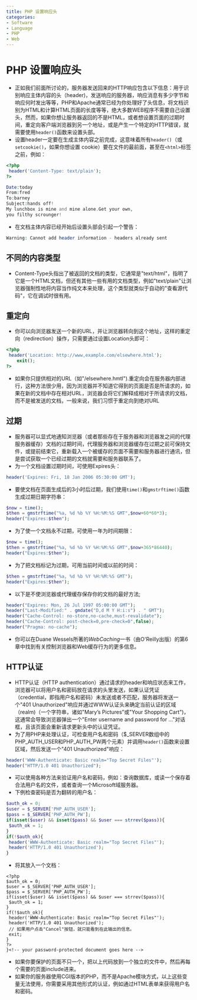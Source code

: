 ```yaml
---
title: PHP 设置响应头
categories:
- Software
- Language
- PHP
- Web
---
```

# PHP 设置响应头

- 正如我们前面所讨论的，服务器发送回来的HTTP响应包含以下信息：用于识别响应主体内容的头（header)，发送响应的服务器，响应消息有多少字节和响应何时发出等等，PHP和Apache通常已经为你处理好了头信息，将文档识别为HTML和计算HTML页面的长度等等，绝大多数WEB程序不需要自己设置头，然而，如果你想让服务器返回的不是HTML，或者想设置页面的过期时间，重定向客户端浏览器到另一个地址，或是产生一个特定的HTTP错误，就需要使用`header()`函数来设置头部。
- 设置header一定要在生成主体内容之前完成，这意味着所有`header()`（或`setcookie()`，如果你想设置 cookie）要在文件的最前面，甚至在`<html>`标签之前，例如：

```php
<?php
 header('Content-Type: text/plain');
?>

Date:today
From:fred
To:barney
Subject:hands off!
My lunchbox is mine and mine alone.Get your own,
you filthy scrounger!
```

- 在文档主体内容已经开始后设置头部会引起一个警告：

```php
Warning: Cannot add header information - headers already sent
```

## 不同的内容类型

- Content-Type头指出了被返回的文档的类型，它通常是"text/html"，指明了它是一个HTML文档，但还有其他一些有用的文档类型，例如"text/plain"让浏览器强制性地将内容当作纯文本来处理，这个类型就类似于自动的"查看源代码"，它在调试时很有用。

## 重定向

- 你可以向浏览器发送一个新的URL，并让浏览器转向到这个地址，这样的重定向（redirection）操作，只需要通过设置Location头即可：

```php
<?php
 header('Location: http://www,example.com/elsewhere.html');
	exit();
?>
```

- 如果你只提供相对的URL（如"/elsewhere.hmtl").重定向会在服务器内部进行，这种方法很少用，因为浏览器并不知道它得到的页面是否是所请求的，如果在新的文档中存在相对URL，浏览器会将它们解释成相对于所请求的文档，而不是被发送的文档，一般来说，我们习惯于重定向到绝对URL

## 过期

- 服务器可以显式地通知浏览器（或者那些存在于服务器和浏览器发之间的代理服务器缓存）文档的过期时间，代理服务器和浏览器缓存在过期之前可保持文件，或提前结束它，重新载入一个被缓存的页面不需要和服务器进行通讯，但是尝试获取一个已经过期的文档就需要和服务器联系了。
- 为一个文档设置过期时间，可使用Expires头：

```php
header('Expires: Fri, 18 Jan 2006 05:30:00 GMT');
```

- 要使文档在页面生成后的3小时后过期，我们使用`time()`和`gmstrftime()`函数生成过期日期字符串：

```php
$now = time();
$then = gmstrftime("%a, %d %b %Y %H:%M:%S GMT",$now+60*60*3);
header("Expires:$then");
```

- 为了使一个文档永不过期，可使用一年为时间期限：

```php
$now = time();
$then = gmstrftime("%a, %d %b %Y %H:%M:%S GMT",$now+365*86440);
header("Expires:$then");
```

- 为了把文档标记为过期，可用当前时间或以前的时间：

```php
$then = gmstrftime("%a, %d %b %Y %H:%M:%S GMT");
header("Expires:$then");
```

- 以下是不使浏览器或代理缓存保存你的文档的最好方法;

```php
header("Expires: Mon, 26 Jul 1997 05:00:00 GMT");
header("Last-Modified:" . gmdate("D,d M Y H:i:s") . " GMT");
header("Cache-Control: no-store,no-cache,must-revalidate");
header("Cache-Control: post-check=0,pre-check=0",false);
header("Pragma: no-cache");
```

- 你可以在Duane Wessels所著的$Web Caching$一书（由O'Reilly出版）的第6章中找到有关控制浏览器和Web缓存行为的更多信息。

## HTTP认证

- HTTP认证（HTTP authentication）通过请求的header和响应状态来工作，浏览器可以将用户名和密码放在请求的头里发送，如果认证凭证（credential，即指用户名和密码）未发送或者不匹配，服务器将发送一个"401 Unauthorized"响应并通过WWW认证头来确定当前认证的区域（realm)（一个字符串，诸如"Mary’s Pictures”或"Your Shopping Cart")，这通常会导致浏览器弹出一个"Enter username and password for ..."对话框，且该页面会重新请求更新头中的认证凭证。
- 为了用PHP来处理认证，可检查用户名和密码（\$\_SERVER数组中的PHP\_AUTH\_USER和PHP\_AUTH_PW两个元素）并调用`header()`函数来设置区域，然后发送一个"401 Unauthorized"响应：

```php
header('WWW-Authenticate: Basic realm="Top Secret Files"');
header("HTTP/1.0 401 Unauthorized");
```

- 可以使用各种方法来验证用户名和密码，例如：查询数据库，或读一个保存着合法用户名的文件，或者查询一个Microsoft域服务器。
- 下例检查密码是否为翻转的用户名：

```php
$auth_ok = 0;
$user = $_SERVER['PHP_AUTH_USER'];
$pass = $_SERVER['PHP_AUTH_PW'];
if(isset($user) && isset($pass) && $user === strrev($pass)){
 $auth_ok = 1;
}
if(!$auth_ok){
 header('WWW-Authenticate: Basic realm="Top Secret Files"');
 header('HTTP/1.0 401 Unauthorized');
}
```

- 将其放入一个文档：

```php+HTML
<?php
$auth_ok = 0;
$user = $_SERVER['PHP_AUTH_USER'];
$pass = $_SERVER['PHP_AUTH_PW'];
if(isset($user) && isset($pass) && $user === strrev($pass)){
 $auth_ok = 1;
}
if(!$auth_ok){
 header('WWW-Authenticate: Basic realm="Top Secret Files"');
 header('HTTP/1.0 401 Unauthorized');
 // 如果用户点击"Cancel"按钮，就只能看到在此输出的信息。
 exit;
}
?>
}<!-- your password-protected document goes here -->
```

- 如果你要保护的页面不只一个，把以上代码放到一个独立的文件中，然后再每个需要的页面include进来。
- 如果你的服务器使用CGI版本的PHP，而不是Apache模块方式，以上这些变量无法使用，你需要采用其他形式的认证，例如通过HTML表单来获得用户名和密码。